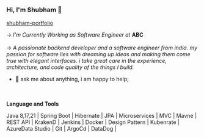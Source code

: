 
### Hi, I'm Shubham 👋

[shubham-portfolio](https://shubmsingh.github.io/Shubhamsingh.github.io/)

 -> <i>I'm Currently Working as Software Engineer at </i><b>ABC</b>
 <br>
 <br>
 -> <i> A passionate backend developer and a software engineer from india. my passion for software lies with dreaming up ideas and making them come true with elegant interfaces. i take great care in the experience, architecture, and code quality of the things I build.</i>
 
 <!-- 💼 any freelance work? do reach, [Email !](mailto:Shubhammcmt@gmail.com) :) -->
 - 💬 ask me about anything, i am happy to help;
 <br>
 <br>
 <strong>Language and Tools</strong>
 <p>Java 8,17,21 | Spring Boot | Hibernate | JPA | Microservices | MVC | Mavne | REST API | KrakenD | Jenkins | Docker | Design Pattern  | Kubenrate | AzureData Studio | Git | ArgoCd | DataDog | </p>
<!--
**shubmSingh/shubmSingh** is a ✨ _special_ ✨ repository because its `README.md` (this file) appears on your GitHub profile.
 |||
Here are some ideas to get you started:

- 🔭 I’m currently working on ...
- 🌱 I’m currently learning ...
- 👯 I’m looking to collaborate on ...
- 🤔 I’m looking for help with ...
- 💬 Ask me about ...
- 📫 How to reach me: ...
- 😄 Pronouns: ...
- ⚡ Fun fact: ...
-->
